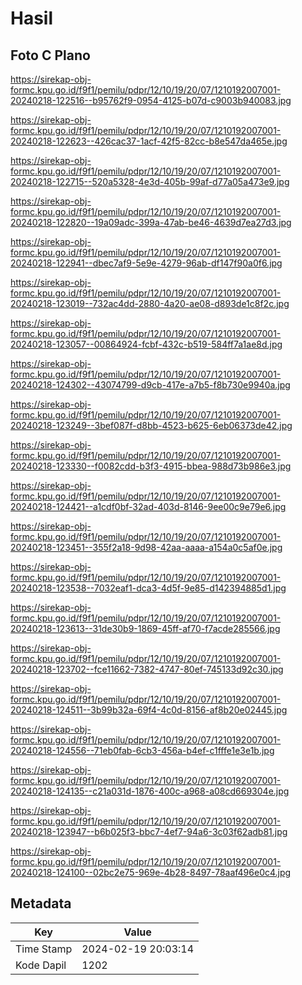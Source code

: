 # Hasil

## Foto C Plano

https://sirekap-obj-formc.kpu.go.id/f9f1/pemilu/pdpr/12/10/19/20/07/1210192007001-20240218-122516--b95762f9-0954-4125-b07d-c9003b940083.jpg

https://sirekap-obj-formc.kpu.go.id/f9f1/pemilu/pdpr/12/10/19/20/07/1210192007001-20240218-122623--426cac37-1acf-42f5-82cc-b8e547da465e.jpg

https://sirekap-obj-formc.kpu.go.id/f9f1/pemilu/pdpr/12/10/19/20/07/1210192007001-20240218-122715--520a5328-4e3d-405b-99af-d77a05a473e9.jpg

https://sirekap-obj-formc.kpu.go.id/f9f1/pemilu/pdpr/12/10/19/20/07/1210192007001-20240218-122820--19a09adc-399a-47ab-be46-4639d7ea27d3.jpg

https://sirekap-obj-formc.kpu.go.id/f9f1/pemilu/pdpr/12/10/19/20/07/1210192007001-20240218-122941--dbec7af9-5e9e-4279-96ab-df147f90a0f6.jpg

https://sirekap-obj-formc.kpu.go.id/f9f1/pemilu/pdpr/12/10/19/20/07/1210192007001-20240218-123019--732ac4dd-2880-4a20-ae08-d893de1c8f2c.jpg

https://sirekap-obj-formc.kpu.go.id/f9f1/pemilu/pdpr/12/10/19/20/07/1210192007001-20240218-123057--00864924-fcbf-432c-b519-584ff7a1ae8d.jpg

https://sirekap-obj-formc.kpu.go.id/f9f1/pemilu/pdpr/12/10/19/20/07/1210192007001-20240218-124302--43074799-d9cb-417e-a7b5-f8b730e9940a.jpg

https://sirekap-obj-formc.kpu.go.id/f9f1/pemilu/pdpr/12/10/19/20/07/1210192007001-20240218-123249--3bef087f-d8bb-4523-b625-6eb06373de42.jpg

https://sirekap-obj-formc.kpu.go.id/f9f1/pemilu/pdpr/12/10/19/20/07/1210192007001-20240218-123330--f0082cdd-b3f3-4915-bbea-988d73b986e3.jpg

https://sirekap-obj-formc.kpu.go.id/f9f1/pemilu/pdpr/12/10/19/20/07/1210192007001-20240218-124421--a1cdf0bf-32ad-403d-8146-9ee00c9e79e6.jpg

https://sirekap-obj-formc.kpu.go.id/f9f1/pemilu/pdpr/12/10/19/20/07/1210192007001-20240218-123451--355f2a18-9d98-42aa-aaaa-a154a0c5af0e.jpg

https://sirekap-obj-formc.kpu.go.id/f9f1/pemilu/pdpr/12/10/19/20/07/1210192007001-20240218-123538--7032eaf1-dca3-4d5f-9e85-d142394885d1.jpg

https://sirekap-obj-formc.kpu.go.id/f9f1/pemilu/pdpr/12/10/19/20/07/1210192007001-20240218-123613--31de30b9-1869-45ff-af70-f7acde285566.jpg

https://sirekap-obj-formc.kpu.go.id/f9f1/pemilu/pdpr/12/10/19/20/07/1210192007001-20240218-123702--fce11662-7382-4747-80ef-745133d92c30.jpg

https://sirekap-obj-formc.kpu.go.id/f9f1/pemilu/pdpr/12/10/19/20/07/1210192007001-20240218-124511--3b99b32a-69f4-4c0d-8156-af8b20e02445.jpg

https://sirekap-obj-formc.kpu.go.id/f9f1/pemilu/pdpr/12/10/19/20/07/1210192007001-20240218-124556--71eb0fab-6cb3-456a-b4ef-c1fffe1e3e1b.jpg

https://sirekap-obj-formc.kpu.go.id/f9f1/pemilu/pdpr/12/10/19/20/07/1210192007001-20240218-124135--c21a031d-1876-400c-a968-a08cd669304e.jpg

https://sirekap-obj-formc.kpu.go.id/f9f1/pemilu/pdpr/12/10/19/20/07/1210192007001-20240218-123947--b6b025f3-bbc7-4ef7-94a6-3c03f62adb81.jpg

https://sirekap-obj-formc.kpu.go.id/f9f1/pemilu/pdpr/12/10/19/20/07/1210192007001-20240218-124100--02bc2e75-969e-4b28-8497-78aaf496e0c4.jpg


## Metadata

| Key        | Value               |
| ---------- | ------------------- |
| Time Stamp | 2024-02-19 20:03:14 |
| Kode Dapil | 1202                |



